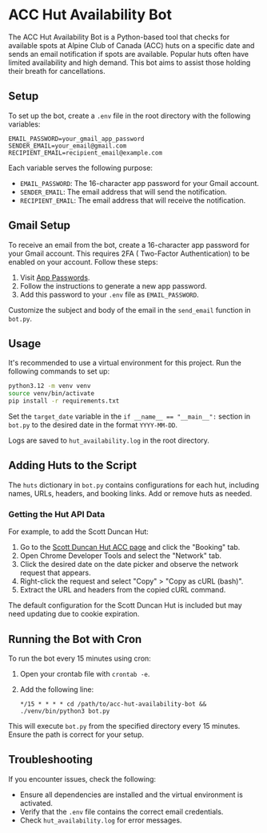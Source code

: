 # ACC Hut Availability Bot

The ACC Hut Availability Bot is a Python-based tool that checks for available spots at Alpine Club of Canada (ACC) huts
on a specific date and sends an email notification if spots are available. Popular huts often have limited availability
and high demand. This bot aims to assist those holding their breath for cancellations.

## Setup

To set up the bot, create a `.env` file in the root directory with the following variables:

```
EMAIL_PASSWORD=your_gmail_app_password
SENDER_EMAIL=your_email@gmail.com
RECIPIENT_EMAIL=recipient_email@example.com
```

Each variable serves the following purpose:

- `EMAIL_PASSWORD`: The 16-character app password for your Gmail account.
- `SENDER_EMAIL`: The email address that will send the notification.
- `RECIPIENT_EMAIL`: The email address that will receive the notification.

## Gmail Setup

To receive an email from the bot, create a 16-character app password for your Gmail account. This requires 2FA (
Two-Factor Authentication) to be enabled on your account. Follow these steps:

1. Visit [App Passwords](https://myaccount.google.com/apppasswords).
2. Follow the instructions to generate a new app password.
3. Add this password to your `.env` file as `EMAIL_PASSWORD`.

Customize the subject and body of the email in the `send_email` function in `bot.py`.

## Usage

It's recommended to use a virtual environment for this project. Run the following commands to set up:

```bash
python3.12 -m venv venv
source venv/bin/activate
pip install -r requirements.txt
```

Set the `target_date` variable in the `if __name__ == "__main__":` section in `bot.py` to the desired date in the
format `YYYY-MM-DD`.

Logs are saved to `hut_availability.log` in the root directory.

## Adding Huts to the Script

The `huts` dictionary in `bot.py` contains configurations for each hut, including names, URLs, headers, and booking
links. Add or remove huts as needed.

### Getting the Hut API Data

For example, to add the Scott Duncan Hut:

1. Go to the [Scott Duncan Hut ACC page](https://www.alpineclubofcanada.ca/scott-duncan-hut/) and click the "Booking"
   tab.
2. Open Chrome Developer Tools and select the "Network" tab.
3. Click the desired date on the date picker and observe the network request that appears.
4. Right-click the request and select "Copy" > "Copy as cURL (bash)".
5. Extract the URL and headers from the copied cURL command.

The default configuration for the Scott Duncan Hut is included but may need updating due to cookie expiration.

## Running the Bot with Cron

To run the bot every 15 minutes using cron:

1. Open your crontab file with `crontab -e`.
2. Add the following line:

   ```
   */15 * * * * cd /path/to/acc-hut-availability-bot && ./venv/bin/python3 bot.py
   ```

This will execute `bot.py` from the specified directory every 15 minutes. Ensure the path is correct for your setup.

## Troubleshooting

If you encounter issues, check the following:

- Ensure all dependencies are installed and the virtual environment is activated.
- Verify that the `.env` file contains the correct email credentials.
- Check `hut_availability.log` for error messages.
